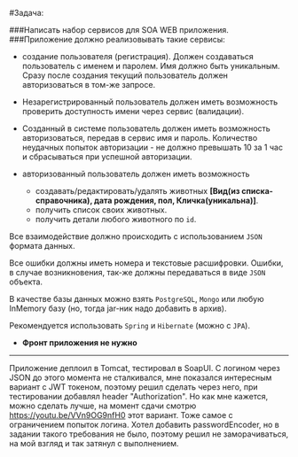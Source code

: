 #Задача:

###Написать набор сервисов для SOA WEB приложения. 
###Приложение должно реализовывать такие сервисы:
- создание пользователя (регистрация). 
  Должен создаваться пользователь с именем и паролем.
  Имя должно быть уникальным.
  Сразу после создания текущий пользователь должен авторизоваться в том-же запросе.

- Незарегистрированный пользователь должен иметь возможность проверить доступность имени через сервис (валидации).

- Созданный в системе пользователь должен иметь возможность авторизоваться, передав в сервис имя и пароль.
  Количество неудачных попыток авторизации - не должно превышать 10 за 1 час и сбрасываться при успешной авторизации.

- авторизованный пользователь должен иметь возможность
  - создавать/редактировать/удалять животных __[Вид(из списка-справочника), дата рождения, пол, Кличка(уникальна)]__.
  - получить список своих животных.
  - получить детали любого животного по `id`.

Все взаимодействие должно происходить с использованием `JSON` формата данных.

Все ошибки должны иметь номера и текстовые расшифровки.
Ошибки, в случае возникновения, так-же должны передаваться в виде `JSON` объекта.

В качестве базы данных можно взять `PostgreSQL`, `Mongo` или любую InMemory базу (но, тогда jar-ник надо добавить в архив).

Рекомендуется использовать `Spring` и `Hibernate` (можно с `JPA`).




- __Фронт приложения не нужно__
---
 Приложение деплоил в Tomcat, тестировал в SoapUI.
 С логином через JSON до этого момента не сталкивался, 
 мне показался интересным вариант с JWT токеном,
 поэтому решил сделать через него, 
 при тестировании добавлял header "Authorization". 
 Но как мне кажется, можно сделать лучше, 
 на момент сдачи смотрю https://youtu.be/VVn9OG9nfH0 этот вариант.
 Тоже самое с ограничением попыток логина.
 Хотел добавить passwordEncoder, 
 но в задании такого требования не было, поэтому решил не заморачиваться, 
 на мой взгляд и так затянул с выполнением.
 
